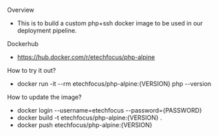 Overview

  - This is to build a custom php+ssh docker image to be used in our deployment pipeline.

Dockerhub

  - https://hub.docker.com/r/etechfocus/php-alpine

How to try it out?

  - docker run -it --rm etechfocus/php-alpine:{VERSION} php --version

How to update the image?

  - docker login --username=etechfocus --password={PASSWORD}
  - docker build -t etechfocus/php-alpine:{VERSION} .
  - docker push etechfocus/php-alpine:{VERSION}
